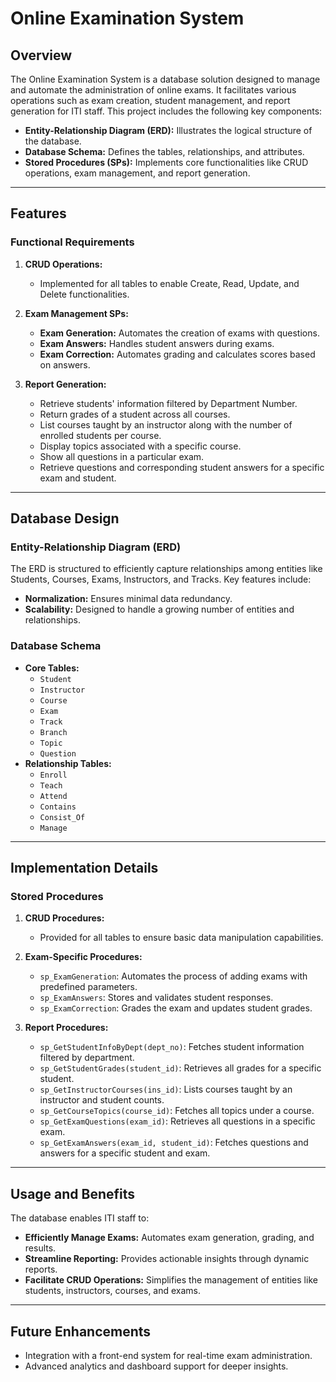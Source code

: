 
# Online Examination System 

## Overview
The Online Examination System is a database solution designed to manage and automate the administration of online exams. It facilitates various operations such as exam creation, student management, and report generation for ITI staff.
This project includes the following key components:
- **Entity-Relationship Diagram (ERD):** Illustrates the logical structure of the database.
- **Database Schema:** Defines the tables, relationships, and attributes.
- **Stored Procedures (SPs):** Implements core functionalities like CRUD operations, exam management, and report generation.

---

## Features

### Functional Requirements
1. **CRUD Operations:** 
   - Implemented for all tables to enable Create, Read, Update, and Delete functionalities.
   
2. **Exam Management SPs:**
   - **Exam Generation:** Automates the creation of exams with questions.
   - **Exam Answers:** Handles student answers during exams.
   - **Exam Correction:** Automates grading and calculates scores based on answers.

3. **Report Generation:**
   - Retrieve students' information filtered by Department Number.
   - Return grades of a student across all courses.
   - List courses taught by an instructor along with the number of enrolled students per course.
   - Display topics associated with a specific course.
   - Show all questions in a particular exam.
   - Retrieve questions and corresponding student answers for a specific exam and student.

---

## Database Design

### Entity-Relationship Diagram (ERD)
The ERD is structured to efficiently capture relationships among entities like Students, Courses, Exams, Instructors, and Tracks. Key features include:
- **Normalization:** Ensures minimal data redundancy.
- **Scalability:** Designed to handle a growing number of entities and relationships.

### Database Schema
- **Core Tables:**
  - `Student`
  - `Instructor`
  - `Course`
  - `Exam`
  - `Track`
  - `Branch`
  - `Topic`
  - `Question`
- **Relationship Tables:**
  - `Enroll`
  - `Teach`
  - `Attend`
  - `Contains`
  - `Consist_Of`
  - `Manage`

---

## Implementation Details

### Stored Procedures
1. **CRUD Procedures:**
   - Provided for all tables to ensure basic data manipulation capabilities.

2. **Exam-Specific Procedures:**
   - `sp_ExamGeneration`: Automates the process of adding exams with predefined parameters.
   - `sp_ExamAnswers`: Stores and validates student responses.
   - `sp_ExamCorrection`: Grades the exam and updates student grades.

3. **Report Procedures:**
   - `sp_GetStudentInfoByDept(dept_no)`: Fetches student information filtered by department.
   - `sp_GetStudentGrades(student_id)`: Retrieves all grades for a specific student.
   - `sp_GetInstructorCourses(ins_id)`: Lists courses taught by an instructor and student counts.
   - `sp_GetCourseTopics(course_id)`: Fetches all topics under a course.
   - `sp_GetExamQuestions(exam_id)`: Retrieves all questions in a specific exam.
   - `sp_GetExamAnswers(exam_id, student_id)`: Fetches questions and answers for a specific student and exam.

---

## Usage and Benefits

The database enables ITI staff to:
- **Efficiently Manage Exams:** Automates exam generation, grading, and results.
- **Streamline Reporting:** Provides actionable insights through dynamic reports.
- **Facilitate CRUD Operations:** Simplifies the management of entities like students, instructors, courses, and exams.

---

## Future Enhancements

- Integration with a front-end system for real-time exam administration.
- Advanced analytics and dashboard support for deeper insights.

